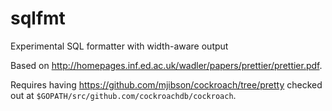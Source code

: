# sqlfmt
Experimental SQL formatter with width-aware output

Based on http://homepages.inf.ed.ac.uk/wadler/papers/prettier/prettier.pdf.

Requires having https://github.com/mjibson/cockroach/tree/pretty checked out at `$GOPATH/src/github.com/cockroachdb/cockroach`.
